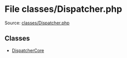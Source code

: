 File classes/Dispatcher.php
=========

Source: [classes/Dispatcher.php](https://github.com/PrestaShop/PrestaShop/blob/1.6.1.0/classes/Dispatcher.php)


Classes
-------

* [DispatcherCore](class.DispatcherCore.md)

